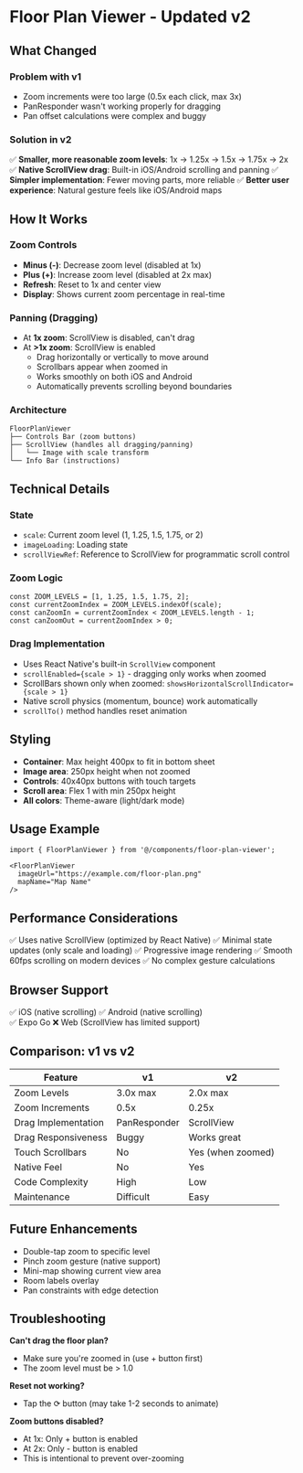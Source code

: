 # Floor Plan Viewer - Updated v2

## What Changed

### Problem with v1
- Zoom increments were too large (0.5x each click, max 3x)
- PanResponder wasn't working properly for dragging
- Pan offset calculations were complex and buggy

### Solution in v2
✅ **Smaller, more reasonable zoom levels**: 1x → 1.25x → 1.5x → 1.75x → 2x
✅ **Native ScrollView drag**: Built-in iOS/Android scrolling and panning
✅ **Simpler implementation**: Fewer moving parts, more reliable
✅ **Better user experience**: Natural gesture feels like iOS/Android maps

## How It Works

### Zoom Controls
- **Minus (-)**: Decrease zoom level (disabled at 1x)
- **Plus (+)**: Increase zoom level (disabled at 2x max)
- **Refresh**: Reset to 1x and center view
- **Display**: Shows current zoom percentage in real-time

### Panning (Dragging)
- At **1x zoom**: ScrollView is disabled, can't drag
- At **>1x zoom**: ScrollView is enabled
  - Drag horizontally or vertically to move around
  - Scrollbars appear when zoomed in
  - Works smoothly on both iOS and Android
  - Automatically prevents scrolling beyond boundaries

### Architecture
```
FloorPlanViewer
├── Controls Bar (zoom buttons)
├── ScrollView (handles all dragging/panning)
│   └── Image with scale transform
└── Info Bar (instructions)
```

## Technical Details

### State
- `scale`: Current zoom level (1, 1.25, 1.5, 1.75, or 2)
- `imageLoading`: Loading state
- `scrollViewRef`: Reference to ScrollView for programmatic scroll control

### Zoom Logic
```tsx
const ZOOM_LEVELS = [1, 1.25, 1.5, 1.75, 2];
const currentZoomIndex = ZOOM_LEVELS.indexOf(scale);
const canZoomIn = currentZoomIndex < ZOOM_LEVELS.length - 1;
const canZoomOut = currentZoomIndex > 0;
```

### Drag Implementation
- Uses React Native's built-in `ScrollView` component
- `scrollEnabled={scale > 1}` - dragging only works when zoomed
- ScrollBars shown only when zoomed: `showsHorizontalScrollIndicator={scale > 1}`
- Native scroll physics (momentum, bounce) work automatically
- `scrollTo()` method handles reset animation

## Styling

- **Container**: Max height 400px to fit in bottom sheet
- **Image area**: 250px height when not zoomed
- **Controls**: 40x40px buttons with touch targets
- **Scroll area**: Flex 1 with min 250px height
- **All colors**: Theme-aware (light/dark mode)

## Usage Example

```tsx
import { FloorPlanViewer } from '@/components/floor-plan-viewer';

<FloorPlanViewer 
  imageUrl="https://example.com/floor-plan.png"
  mapName="Map Name"
/>
```

## Performance Considerations

✅ Uses native ScrollView (optimized by React Native)
✅ Minimal state updates (only scale and loading)
✅ Progressive image rendering
✅ Smooth 60fps scrolling on modern devices
✅ No complex gesture calculations

## Browser Support

✅ iOS (native scrolling)
✅ Android (native scrolling)  
✅ Expo Go
❌ Web (ScrollView has limited support)

## Comparison: v1 vs v2

| Feature | v1 | v2 |
|---------|----|----|
| Zoom Levels | 3.0x max | 2.0x max |
| Zoom Increments | 0.5x | 0.25x |
| Drag Implementation | PanResponder | ScrollView |
| Drag Responsiveness | Buggy | Works great |
| Touch Scrollbars | No | Yes (when zoomed) |
| Native Feel | No | Yes |
| Code Complexity | High | Low |
| Maintenance | Difficult | Easy |

## Future Enhancements

- Double-tap zoom to specific level
- Pinch zoom gesture (native support)
- Mini-map showing current view area
- Room labels overlay
- Pan constraints with edge detection

## Troubleshooting

**Can't drag the floor plan?**
- Make sure you're zoomed in (use + button first)
- The zoom level must be > 1.0

**Reset not working?**
- Tap the ⟳ button (may take 1-2 seconds to animate)

**Zoom buttons disabled?**
- At 1x: Only + button is enabled
- At 2x: Only - button is enabled
- This is intentional to prevent over-zooming
